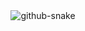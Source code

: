 

<!--
**pduran24/pduran24** is a ✨ _special_ ✨ repository because its `README.md` (this file) appears on your GitHub profile.

Here are some ideas to get you started:

- 🔭 I’m currently working on ...
- 🌱 I’m currently learning ...
- 👯 I’m looking to collaborate on ...
- 🤔 I’m looking for help with ...
- 💬 Ask me about ...
- 📫 How to reach me: ...
- 😄 Pronouns: ...
- ⚡ Fun fact: ...
-->

<div align="center">

<picture>
    <source media="(prefers-color-scheme: dark)" srcset="https://github.com/pduran24/pduran24/raw/output/github-snake-dark.svg" />
    <source media="(prefers-color-scheme: light)" srcset="https://github.com/pduran24/pduran24/raw/output/github-snake.svg" />
    <img alt="github-snake" src="https://github.com/pduran24/pduran24/raw/output/github-snake-dark.svg" />
</picture>


</div>
